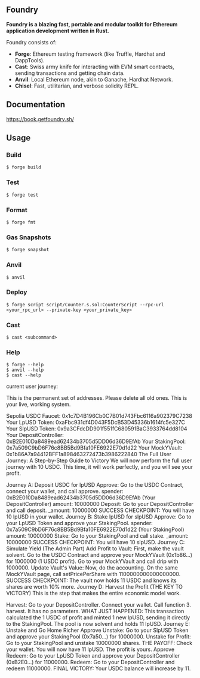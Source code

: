 ## Foundry

**Foundry is a blazing fast, portable and modular toolkit for Ethereum application development written in Rust.**

Foundry consists of:

-   **Forge**: Ethereum testing framework (like Truffle, Hardhat and DappTools).
-   **Cast**: Swiss army knife for interacting with EVM smart contracts, sending transactions and getting chain data.
-   **Anvil**: Local Ethereum node, akin to Ganache, Hardhat Network.
-   **Chisel**: Fast, utilitarian, and verbose solidity REPL.

## Documentation

https://book.getfoundry.sh/

## Usage

### Build

```shell
$ forge build
```

### Test

```shell
$ forge test
```

### Format

```shell
$ forge fmt
```

### Gas Snapshots

```shell
$ forge snapshot
```

### Anvil

```shell
$ anvil
```

### Deploy

```shell
$ forge script script/Counter.s.sol:CounterScript --rpc-url <your_rpc_url> --private-key <your_private_key>
```

### Cast

```shell
$ cast <subcommand>
```

### Help

```shell
$ forge --help
$ anvil --help
$ cast --help
```




















current user journey: 

This is the permanent set of addresses. Please delete all old ones. This is your live, working system.

Sepolia USDC Faucet: 0x1c7D4B196Cb0C7B01d743Fbc6116a902379C7238
Your LpUSD Token: 0xaFbc931df4D043F5DcB53D45336b1614fc5e327C
Your SlpUSD Token: 0x9a3CFdcDD901f551fC680591BaC3933764dd8104
Your DepositController: 0xB2E010Da8489ead62434b3705d5DD06d36D9EfAb
Your StakingPool: 0x7a509C9bD6F76c8BB5Bd9Bfa10FE6922E70d1d22
Your MockYVault: 0x1b86A7a94412BFF1a898463272473b3986222840
The Full User Journey: A Step-by-Step Guide to Victory
We will now perform the full user journey with 10 USDC. This time, it will work perfectly, and you will see your profit.

Journey A: Deposit USDC for lpUSD
Approve: Go to the USDC Contract, connect your wallet, and call approve.
spender: 0xB2E010Da8489ead62434b3705d5DD06d36D9EfAb (Your DepositController)
amount: 10000000
Deposit: Go to your DepositController and call deposit.
_amount: 10000000
SUCCESS CHECKPOINT: You will have 10 lpUSD in your wallet.
Journey B: Stake lpUSD for slpUSD
Approve: Go to your LpUSD Token and approve your StakingPool.
spender: 0x7a509C9bD6F76c8BB5Bd9Bfa10FE6922E70d1d22 (Your StakingPool)
amount: 10000000
Stake: Go to your StakingPool and call stake.
_amount: 10000000
SUCCESS CHECKPOINT: You will have 10 slpUSD.
Journey C: Simulate Yield (The Admin Part)
Add Profit to Vault: First, make the vault solvent.
Go to the USDC Contract and approve your MockYVault (0x1b86...) for 1000000 (1 USDC profit).
Go to your MockYVault and call drip with 1000000.
Update Vault's Value: Now, do the accounting.
On the same MockYVault page, call setPricePerShare with 1100000000000000000.
SUCCESS CHECKPOINT: The vault now holds 11 USDC and knows its shares are worth 10% more.
Journey D: Harvest the Profit (THE KEY TO VICTORY)
This is the step that makes the entire economic model work.

Harvest: Go to your DepositController. Connect your wallet. Call function 3. harvest. It has no parameters.
WHAT JUST HAPPENED: This transaction calculated the 1 USDC of profit and minted 1 new lpUSD, sending it directly to the StakingPool. The pool is now solvent and holds 11 lpUSD.
Journey E: Unstake and Go Home Richer
Approve Unstake: Go to your SlpUSD Token and approve your StakingPool (0x7a50...) for 10000000.
Unstake for Profit: Go to your StakingPool and unstake 10000000 shares.
THE PAYOFF: Check your wallet. You will now have 11 lpUSD. The profit is yours.
Approve Redeem: Go to your LpUSD Token and approve your DepositController (0xB2E0...) for 11000000.
Redeem: Go to your DepositController and redeem 11000000.
FINAL VICTORY: Your USDC balance will increase by 11.
